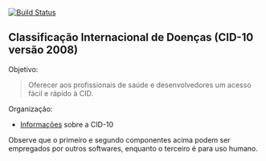 [![Build Status](https://travis-ci.com/kyriosdata/cid10.svg?branch=master)](https://travis-ci.com/kyriosdata/cid10)

## Classificação Internacional de Doenças (CID-10 versão 2008)

Objetivo:

> Oferecer aos profissionais de saúde e desenvolvedores um acesso fácil e rápido à CID. 

Organização:

- [Informações](./documentacao/CID.md) sobre a CID-10

Observe que o primeiro e segundo componentes acima podem ser empregados por outros softwares, enquanto o terceiro é para uso humano.

